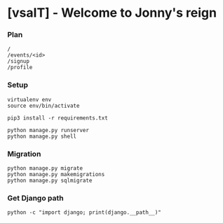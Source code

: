 # [vsaIT] - Welcome to Jonny's reign

### Plan

```
/
/events/<id>
/signup
/profile
```

### Setup

```
virtualenv env
source env/bin/activate

pip3 install -r requirements.txt

python manage.py runserver
python manage.py shell
```

### Migration

```
python manage.py migrate
python manage.py makemigrations
python manage.py sqlmigrate
```

### Get Django path

```
python -c "import django; print(django.__path__)"
```
